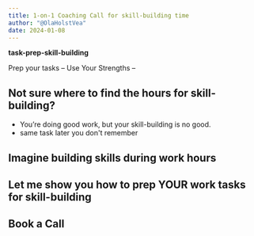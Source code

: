 ```yaml
---
title: 1-on-1 Coaching Call for skill-building time
author: "@OlaHolstVea"
date: 2024-01-08
---
```


**task-prep-skill-building**

Prep your tasks –
Use Your Strengths –


## Not sure where to find the hours for skill-building?

- You’re doing good work, but your skill-building is no good.
- same task later you don't remember

## Imagine building skills during work hours

## Let me show you how to prep YOUR work tasks for skill-building

## Book a Call